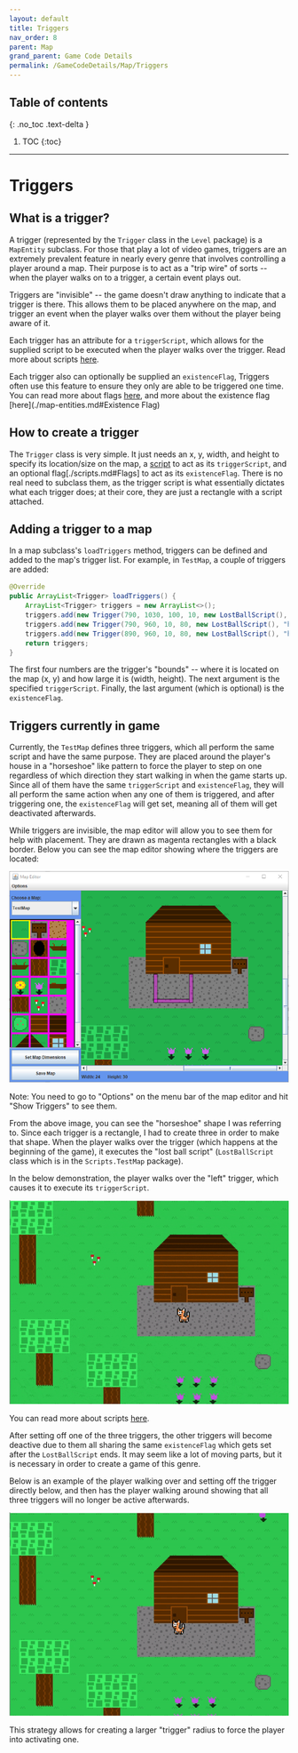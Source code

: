 ```yaml
---
layout: default
title: Triggers
nav_order: 8
parent: Map
grand_parent: Game Code Details
permalink: /GameCodeDetails/Map/Triggers
---
```


## Table of contents
{: .no_toc .text-delta }

1. TOC
{:toc}

---

# Triggers

## What is a trigger?

A trigger (represented by the `Trigger` class in the `Level` package) is a `MapEntity` subclass. 
For those that play a lot of video games, triggers are an extremely prevalent feature in nearly every genre that involves controlling a player around a map.
Their purpose is to act as a "trip wire" of sorts -- when the player walks on to a trigger, a certain event plays out.

Triggers are "invisible" -- the game doesn't draw anything to indicate that a trigger is there.
This allows them to be placed anywhere on the map, and trigger an event when the player walks over them without the player being aware of it.

Each trigger has an attribute for a `triggerScript`, which allows for the supplied script to be executed when the player walks over the trigger.
Read more about scripts [here](./scripts.md).

Each trigger also can optionally be supplied an `existenceFlag`, 
Triggers often use this feature to ensure they only are able to be triggered one time.
You can read more about flags [here](./scripts.md#Flags), and more about the existence flag [here](./map-entities.md#Existence Flag)

## How to create a trigger

The `Trigger` class is very simple. It just needs an x, y, width, and height to specify its location/size on the map,
a [script](./scripts.md) to act as its `triggerScript`, and an optional flag[./scripts.md#Flags] to act as its `existenceFlag`.
There is no real need to subclass them, as the trigger script is what essentially dictates what each trigger does; at their core,
they are just a rectangle with a script attached.

## Adding a trigger to a map

In a map subclass's `loadTriggers` method, triggers can be defined and added to the map's trigger list. For example, in `TestMap`,
a couple of triggers are added:

```java
@Override
public ArrayList<Trigger> loadTriggers() {
    ArrayList<Trigger> triggers = new ArrayList<>();
    triggers.add(new Trigger(790, 1030, 100, 10, new LostBallScript(), "hasLostBall"));
    triggers.add(new Trigger(790, 960, 10, 80, new LostBallScript(), "hasLostBall"));
    triggers.add(new Trigger(890, 960, 10, 80, new LostBallScript(), "hasLostBall"));
    return triggers;
}
```

The first four numbers are the trigger's "bounds" -- where it is located on the map (x, y) and how large it is (width, height).
The next argument is the specified `triggerScript`. Finally, the last argument (which is optional) is the `existenceFlag`.

## Triggers currently in game

Currently, the `TestMap` defines three triggers, which all perform the same script and have the same purpose.
They are placed around the player's house in a "horseshoe" like pattern to force the player to step on one
regardless of which direction they start walking in when the game starts up. Since all of them have the same `triggerScript` and `existenceFlag`,
they will all perform the same action when any one of them is triggered, and after triggering one, the `existenceFlag` will get set,
meaning all of them will get deactivated afterwards.

While triggers are invisible, the map editor will allow you to see them for help with placement. 
They are drawn as magenta rectangles with a black border. Below you can see the map editor showing where the triggers are located:

![triggers-shown-in-map-editor.png](../../../assets/images/triggers-shown-in-map-editor.png)

Note: You need to go to "Options" on the menu bar of the map editor and hit "Show Triggers" to see them.

From the above image, you can see the "horseshoe" shape I was referring to. Since each trigger is a rectangle,
I had to create three in order to make that shape. When the player walks over the trigger (which happens at the beginning of the game),
it executes the "lost ball script" (`LostBallScript` class which is in the `Scripts.TestMap` package).

In the below demonstration, the player walks over the "left" trigger, which causes it to execute its `triggerScript`.

![trigger-1.gif](../../../assets/images/trigger-1.gif)

You can read more about scripts [here](./scripts.md).

After setting off one of the three triggers, the other triggers will become deactive due to them all sharing the same `existenceFlag` which gets set after the `LostBallScript` ends.
It may seem like a lot of moving parts, but it is necessary in order to create a game of this genre.

Below is an example of the player walking over and setting off the trigger directly below, and then has the player
walking around showing that all three triggers will no longer be active afterwards.

![trigger-2.gif](../../../assets/images/trigger-2.gif)

This strategy allows for creating a larger "trigger" radius to force the player into activating one.